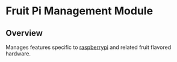 # Fruit Pi Management Module

## Overview

Manages features specific to [raspberrypi](https://www.raspberrypi.org/) and
related fruit flavored hardware.
